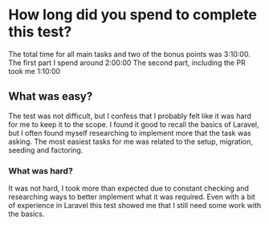 # How long did you spend to complete this test? 

The total time for all main tasks and two of the bonus points was 3:10:00.
The first part I spend around 2:00:00
The second part, including the PR took me 1:10:00

## What was easy?
The test was not difficult, but I confess that I probably felt like it was hard for me to keep it to the scope. I found it good to recall the basics of Laravel, but I often found myself researching to implement more that the task was asking.
The most easiest tasks for me was related to the setup, migration, seeding and factoring.

### What was hard?
It was not hard, I took more than expected due to constant checking and researching ways to better implement what it was required. Even with a bit of experience in Laravel this test showed me that I still need some work with the basics.

